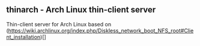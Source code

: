 thinarch - Arch Linux thin-client server
----

Thin-client server for Arch Linux based on (https://wiki.archlinux.org/index.php/Diskless_network_boot_NFS_root#Client_installation)[]